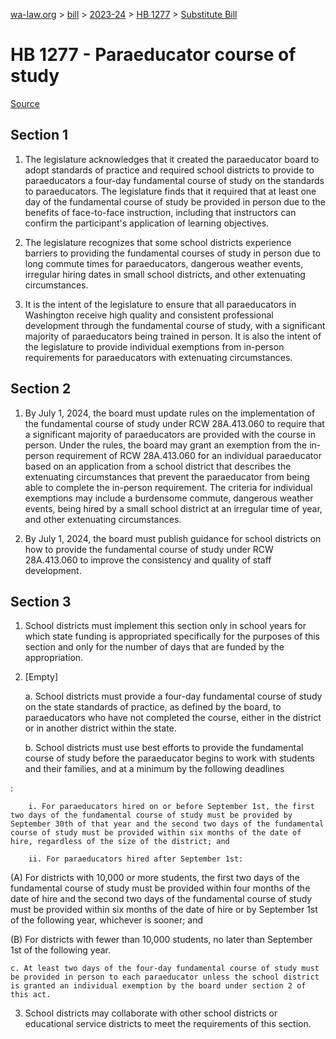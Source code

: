 [wa-law.org](/) > [bill](/bill/) > [2023-24](/bill/2023-24/) > [HB 1277](/bill/2023-24/hb/1277/) > [Substitute Bill](/bill/2023-24/hb/1277/S/)

# HB 1277 - Paraeducator course of study

[Source](http://lawfilesext.leg.wa.gov/biennium/2023-24/Pdf/Bills/House%20Bills/1277-S.pdf)

## Section 1
1. The legislature acknowledges that it created the paraeducator board to adopt standards of practice and required school districts to provide to paraeducators a four-day fundamental course of study on the standards to paraeducators. The legislature finds that it required that at least one day of the fundamental course of study be provided in person due to the benefits of face-to-face instruction, including that instructors can confirm the participant's application of learning objectives.

2. The legislature recognizes that some school districts experience barriers to providing the fundamental courses of study in person due to long commute times for paraeducators, dangerous weather events, irregular hiring dates in small school districts, and other extenuating circumstances.

3. It is the intent of the legislature to ensure that all paraeducators in Washington receive high quality and consistent professional development through the fundamental course of study, with a significant majority of paraeducators being trained in person. It is also the intent of the legislature to provide individual exemptions from in-person requirements for paraeducators with extenuating circumstances.

## Section 2
1. By July 1, 2024, the board must update rules on the implementation of the fundamental course of study under RCW 28A.413.060 to require that a significant majority of paraeducators are provided with the course in person. Under the rules, the board may grant an exemption from the in-person requirement of RCW 28A.413.060 for an individual paraeducator based on an application from a school district that describes the extenuating circumstances that prevent the paraeducator from being able to complete the in-person requirement. The criteria for individual exemptions may include a burdensome commute, dangerous weather events, being hired by a small school district at an irregular time of year, and other extenuating circumstances.

2. By July 1, 2024, the board must publish guidance for school districts on how to provide the fundamental course of study under RCW 28A.413.060 to improve the consistency and quality of staff development.

## Section 3
1. School districts must implement this section only in school years for which state funding is appropriated specifically for the purposes of this section and only for the number of days that are funded by the appropriation.

2. [Empty]

    a. School districts must provide a four-day fundamental course of study on the state standards of practice, as defined by the board, to paraeducators who have not completed the course, either in the district or in another district within the state.

    b. School districts must use best efforts to provide the fundamental course of study before the paraeducator begins to work with students and their families, and at a minimum by the following deadlines

:

        i. For paraeducators hired on or before September 1st, the first two days of the fundamental course of study must be provided by September 30th of that year and the second two days of the fundamental course of study must be provided within six months of the date of hire, regardless of the size of the district; and

        ii. For paraeducators hired after September 1st:

(A) For districts with 10,000 or more students, the first two days of the fundamental course of study must be provided within four months of the date of hire and the second two days of the fundamental course of study must be provided within six months of the date of hire or by September 1st of the following year, whichever is sooner; and

(B) For districts with fewer than 10,000 students, no later than September 1st of the following year.

    c. At least two days of the four-day fundamental course of study must be provided in person to each paraeducator unless the school district is granted an individual exemption by the board under section 2 of this act.

3. School districts may collaborate with other school districts or educational service districts to meet the requirements of this section.
